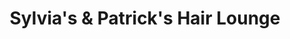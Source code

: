 ---
title: "Sylvia's & Patrick's Hair Lounge"
url: /juelich/sylvias-und-patricks-hair-lounge/
shop: Friseur
---